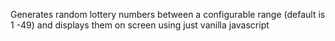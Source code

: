 Generates random lottery numbers between a configurable range (default is 1 -49) and displays them on screen using just vanilla javascript
